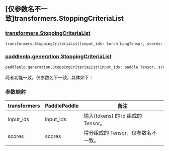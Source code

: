 ## [仅参数名不一致]transformers.StoppingCriteriaList

### [transformers.StoppingCriteriaList](https://github.com/huggingface/transformers/blob/d625294d79341662784495551abdf45e6cb9372f/src/transformers/generation/stopping_criteria.py#L503)

```python
transformers.StoppingCriteriaList(input_ids: torch.LongTensor, scores: torch.FloatTensor, **kwargs)
```

### [paddlenlp.generation.StoppingCriteriaList](https://github.com/PaddlePaddle/PaddleNLP/blob/e336e78c338d2514ee6c937982ce5d8c960b85ff/paddlenlp/generation/stopping_criteria.py#L72)

```python
paddlenlp.generation.StoppingCriteriaList(input_ids: paddle.Tensor, scores: paddle.Tensor, **kwargs)
```

两者功能一致，仅参数名不一致，具体如下：

### 参数映射

| transformers      | PaddlePaddle      | 备注                                     |
| ----------------- | ----------------- | --------------------------------------- |
| input_ids         | input_ids         | 输入(tokens) 的 id 组成的 Tensor。 |
| scores            | scores            | 得分组成的 Tensor，仅参数名不一致。 |
